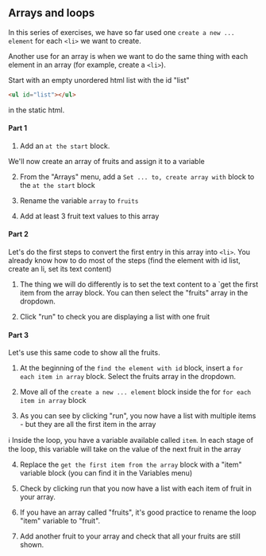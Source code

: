## Arrays and loops


In this series of exercises, we have so far used one `create a new ... element` for each `<li>` we want to create.

Another use for an array is when we want to do the same thing with each element in an array (for example, create a `<li>`).

Start with an empty unordered html list with the id "list"

```html
<ul id="list"></ul>
```
in the static html.



#### Part 1

1. Add an `at the start` block.

We'll now create an array of fruits and assign it to a variable 

2. From the "Arrays" menu, add a `Set ... to, create array with` block to the `at the start` block

3. Rename the variable `array` to `fruits`

4. Add at least 3 fruit text values to this array

#### Part 2

Let's do the first steps to convert the first entry in this array into `<li>`.
You already know how to do most of the steps (find the element with id list, create an li, set its text content)

1. The thing we will do differently is to set the text content to a `get the first item from the array block. You can then select the "fruits" array in the dropdown.

2. <span class="test-checkbox"></span> Click "run" to check you are displaying a list with one fruit
#### Part 3

Let's use this same code to show all the fruits.

1. At the beginning of the `find the element with id` block, insert a `for each item in array` block. Select the fruits array in the dropdown.

2. Move all of the `create a new ... element` block inside the for `for each item in array` block

3. <span class="test-checkbox"></span>
As you can see by clicking "run", you now have a list with multiple items - but they are all the first item in the array

ℹ️ Inside the loop, you have a variable available called `item`. In each stage of the loop, this variable will take on the value of the next fruit in the array

4. Replace the `get the first item from the array` block with a "item" variable block (you can find it in the Variables menu)

5. <span class="test-checkbox"></span>Check by clicking run that you now have a list with each item of fruit in your array.

6. If you have an array called "fruits", it's good practice to rename the loop "item" variable to "fruit".

7. <span class="test-checkbox"></span> 
Add another fruit to your array and check that all your fruits are still shown.